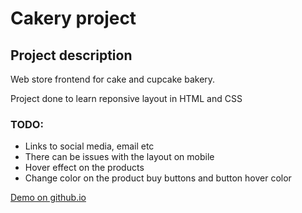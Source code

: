# Cakery project

## Project description

Web store frontend for cake and cupcake bakery.

Project done to learn reponsive layout in HTML and CSS

### TODO:

- Links to social media, email etc
- There can be issues with the layout on mobile
- Hover effect on the products
- Change color on the product buy buttons and button hover color

[Demo on github.io](https://robotsson.github.io/cakery/index.html)


